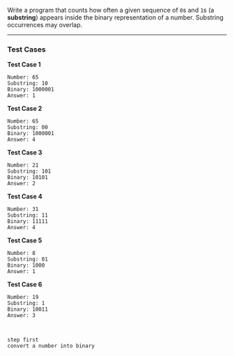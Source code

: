 Write a program that counts how often a given sequence of `0`s and `1`s (a **substring**) appears inside the binary representation of a number. Substring occurrences may overlap.

---

### Test Cases

**Test Case 1**

```
Number: 65
Substring: 10
Binary: 1000001
Answer: 1
```

**Test Case 2**

```
Number: 65
Substring: 00
Binary: 1000001
Answer: 4
```

**Test Case 3**

```
Number: 21
Substring: 101
Binary: 10101
Answer: 2
```

**Test Case 4**

```
Number: 31
Substring: 11
Binary: 11111
Answer: 4
```

**Test Case 5**

```
Number: 8
Substring: 01
Binary: 1000
Answer: 1
```

**Test Case 6**

```
Number: 19
Substring: 1
Binary: 10011
Answer: 3



step first 
convert a number into binary